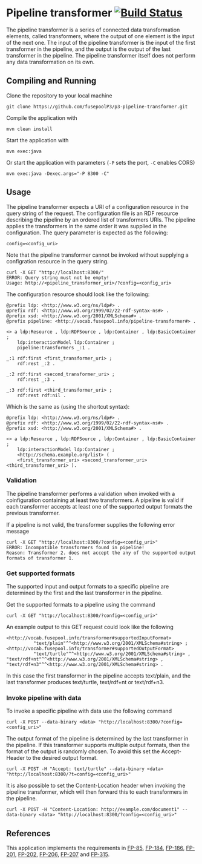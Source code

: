 # Pipeline transformer [![Build Status](https://travis-ci.org/fusepoolP3/p3-pipeline-transformer.svg)](https://travis-ci.org/fusepoolP3/p3-pipeline-transformer)
The pipeline transformer is a series of connected data transformation elements, called transformers, where the output of one element is the input of the next one. The input of the pipeline transformer is the input of the first transformer in the pipeline, and the output is the output of the last transformer in the pipeline. The pipeline transformer itself does not perform any data transformation on its own.

## Compiling and Running

Clone the repository to your local machine

    git clone https://github.com/fusepoolP3/p3-pipeline-transformer.git

Compile the application with

    mvn clean install

Start the application with

    mvn exec:java

Or start the application with parameters (`-P` sets the port, `-C` enables CORS)

    mvn exec:java -Dexec.args="-P 8300 -C"

## Usage

The pipeline transformer expects a URI of a configuration resource in the query string of the request. The configuration file is an RDF resource describing the pipeline by an ordered list of transformers URIs. The pipeline applies the transformers in the same order it was supplied in the configuration. The query parameter is expected as the following:

    config=<config_uri>

Note that the pipeline transformer cannot be invoked without supplying a configration resource in the query string.

    curl -X GET "http://localhost:8300/"
    ERROR: Query string must not be empty!
    Usage: http://<pipeline_transformer_uri>/?config=<config_uri>
    
The configuration resource should look like the following:

    @prefix ldp: <http://www.w3.org/ns/ldp#> .
    @prefix rdf: <http://www.w3.org/1999/02/22-rdf-syntax-ns#> .
    @prefix xsd: <http://www.w3.org/2001/XMLSchema#> .
    @prefix pipeline: <http://vocab.fusepool.info/pipeline-transformer#> .
    
    <> a ldp:Resource , ldp:RDFSource , ldp:Container , ldp:BasicContainer ;
        ldp:interactionModel ldp:Container ;
        pipeline:transformers _:1 .
    
    _:1 rdf:first <first_transformer_uri> ;
        rdf:rest _:2 .
    
    _:2 rdf:first <second_transformer_uri> ;
        rdf:rest _:3 .
    	
    _:3 rdf:first <third_transformer_uri> ;
        rdf:rest rdf:nil .

Which is the same as (using the shortcut syntax):

    @prefix ldp: <http://www.w3.org/ns/ldp#> .
    @prefix rdf: <http://www.w3.org/1999/02/22-rdf-syntax-ns#> .
    @prefix xsd: <http://www.w3.org/2001/XMLSchema#> .
    
    <> a ldp:Resource , ldp:RDFSource , ldp:Container , ldp:BasicContainer ;
        ldp:interactionModel ldp:Container ;
        <http://schema.example.org/list> (
        <first_transformer_uri> <second_transformer_uri> <third_transformer_uri> ).

### Validation

The pipeline transformer performs a validation when invoked with a coinfiguration containing at least two transformers. A pipeline is valid if each transformer accepts at least one of the supported output formats the previous transformer.

If a pipeline is not valid, the transformer supplies the following error message

    curl -X GET "http://localhost:8300/?config=<config_uri>"
    ERROR: Incompatible transformers found in pipeline!
    Reason: Transformer 2. does not accept the any of the supported output formats of transformer 1.

### Get supported formats

The supported input and output formats to a specific pipeline are determined by the first and the last transformer in the pipeline.

Get the supported formats to a pipeline using the command

    curl -X GET "http://localhost:8300/?config=<config_uri>"

An example output to this GET request could look like the following

    <http://vocab.fusepool.info/transformer#supportedInputFormat>
              "text/plain"^^<http://www.w3.org/2001/XMLSchema#string> ;
    <http://vocab.fusepool.info/transformer#supportedOutputFormat>
              "text/turtle"^^<http://www.w3.org/2001/XMLSchema#string> ,  "text/rdf+nt"^^<http://www.w3.org/2001/XMLSchema#string> , "text/rdf+n3"^^<http://www.w3.org/2001/XMLSchema#string> .

In this case the first transformer in the pipeline accepts text/plain, and the last transformer produces text/turtle, text/rdf+nt or text/rdf+n3.

### Invoke pipeline with data

To invoke a specific pipeline with data use the following command

    curl -X POST --data-binary <data> "http://localhost:8300/?config=<config_uri>"

The output format of the pipeline is determined by the last transformer in the pipeline. If this transformer supports multiple output formats, then the format of the output is randomly chosen. To avoid this set the Accept-Header to the desired output format.

    curl -X POST -H "Accept: text/turtle" --data-binary <data> "http://localhost:8300/?t=config=<config_uri>"

It is also possible to set the Content-Location header when invoking the pipeline transformer, which will then forward this to each transformers in the pipeline.

    curl -X POST -H "Content-Location: http://example.com/document1" --data-binary <data> "http://localhost:8300/?config=<config_uri>"

## References
This application implements the requirements in [FP-85](https://fusepool.atlassian.net/browse/FP-85), [FP-184](https://fusepool.atlassian.net/browse/FP-184), [FP-186](https://fusepool.atlassian.net/browse/FP-186), [FP-201](https://fusepool.atlassian.net/browse/FP-201), [FP-202](https://fusepool.atlassian.net/browse/FP-202), [FP-206](https://fusepool.atlassian.net/browse/FP-206), [FP-207](https://fusepool.atlassian.net/browse/FP-207) and [FP-315](https://fusepool.atlassian.net/browse/FP-315).
